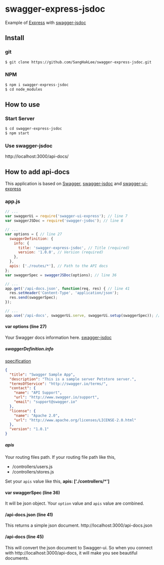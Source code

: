# swagger-express-jsdoc

Example of [Express][1] with [swagger-jsdoc][2]

## Install
### git
```bash
$ git clone https://github.com/SangHakLee/swagger-express-jsdoc.git
```

### NPM
```bash
$ npm i swagger-express-jsdoc
$ cd node_modules
```

## How to use
### Start Server
```bash
$ cd swagger-express-jsdoc
$ npm start
```
### Use swagger-jsdoc
http://localhost:3000/api-docs/

## How to add api-docs
This application is based on [Swagger][3], [swagger-jsdoc][4] and [swagger-ui-express][5]
### app.js
```javascript
// ...
var swaggerUi = require('swagger-ui-express'); // line 7
var swaggerJSDoc = require('swagger-jsdoc'); // line 8

// ...
var options = { // line 27
  swaggerDefinition: {
    info: {
      title: 'swagger-express-jsdoc', // Title (required)
      version: '1.0.0', // Version (required)
    },
  },
  apis: ['./routes/*'], // Path to the API docs
};
var swaggerSpec = swaggerJSDoc(options); // line 36

// ...
app.get('/api-docs.json', function(req, res) { // line 41
  res.setHeader('Content-Type', 'application/json');
  res.send(swaggerSpec);
});

// ...
app.use('/api-docs', swaggerUi.serve, swaggerUi.setup(swaggerSpec)); // line 45
```
#### var options (line 27)
 Your Swagger docs information here.
[swagger-jsdoc][6]

##### swaggerDefinition.info
[specification][7]

```json
{
  "title": "Swagger Sample App",
  "description": "This is a sample server Petstore server.",
  "termsOfService": "http://swagger.io/terms/",
  "contact": {
    "name": "API Support",
    "url": "http://www.swagger.io/support",
    "email": "support@swagger.io"
  },
  "license": {
    "name": "Apache 2.0",
    "url": "http://www.apache.org/licenses/LICENSE-2.0.html"
  },
  "version": "1.0.1"
}
```
##### apis
Your routing files path.
If your routing file path like this, 
- /controllers/users.js
- /controllers/stores.js

Set your `apis` value like this, **apis: ['./controllers/*']**

#### var swaggerSpec (line 36)
It will be json object.
Your `option` value and `apis` value are combined.

#### /api-docs.json (line 41)
This returns a simple json document.
http://localhost:3000/api-docs.json

#### /api-docs (line 45)
This will convert the json document to Swagger-ui.
So when you connect with http://localhost:3000/api-docs, it will make you see beautiful documents.

  [1]: http://expressjs.com/
  [2]: https://github.com/Surnet/swagger-jsdoc
  [3]: http://swagger.io/
  [4]: https://github.com/Surnet/swagger-jsdoc
  [5]: https://github.com/scottie1984/swagger-ui-express
  [6]: https://github.com/Surnet/swagger-jsdoc
  [7]: http://swagger.io/specification/